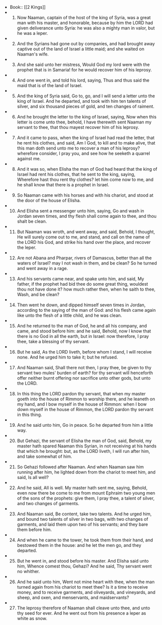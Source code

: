 - Book:: [[2 Kings]]
- 1. Now Naaman, captain of the host of the king of Syria, was a great man with his master, and honorable, because by him the LORD had given deliverance unto Syria: he was also a mighty man in valor, but he was a leper.
- 2. And the Syrians had gone out by companies, and had brought away captive out of the land of Israel a little maid; and she waited on Naaman's wife.
- 3. And she said unto her mistress, Would God my lord were with the prophet that is in Samaria! for he would recover him of his leprosy.
- 4. And one went in, and told his lord, saying, Thus and thus said the maid that is of the land of Israel.
- 5. And the king of Syria said, Go to, go, and I will send a letter unto the king of Israel. And he departed, and took with him ten talents of silver, and six thousand pieces of gold, and ten changes of raiment.
- 6. And he brought the letter to the king of Israel, saying, Now when this letter is come unto thee, behold, I have therewith sent Naaman my servant to thee, that thou mayest recover him of his leprosy.
- 7. And it came to pass, when the king of Israel had read the letter, that he rent his clothes, and said, Am I God, to kill and to make alive, that this man doth send unto me to recover a man of his leprosy? wherefore consider, I pray you, and see how he seeketh a quarrel against me.
- 8. And it was so, when Elisha the man of God had heard that the king of Israel had rent his clothes, that he sent to the king, saying, Wherefore hast thou rent thy clothes? let him come now to me, and he shall know that there is a prophet in Israel.
- 9. So Naaman came with his horses and with his chariot, and stood at the door of the house of Elisha.
- 10. And Elisha sent a messenger unto him, saying, Go and wash in Jordan seven times, and thy flesh shall come again to thee, and thou shalt be clean.
- 11. But Naaman was wroth, and went away, and said, Behold, I thought, He will surely come out to me, and stand, and call on the name of the LORD his God, and strike his hand over the place, and recover the leper.
- 12. Are not Abana and Pharpar, rivers of Damascus, better than all the waters of Israel? may I not wash in them, and be clean? So he turned and went away in a rage.
- 13. And his servants came near, and spake unto him, and said, My father, if the prophet had bid thee do some great thing, wouldest thou not have done it? how much rather then, when he saith to thee, Wash, and be clean?
- 14. Then went he down, and dipped himself seven times in Jordan, according to the saying of the man of God: and his flesh came again like unto the flesh of a little child, and he was clean.
- 15. And he returned to the man of God, he and all his company, and came, and stood before him: and he said, Behold, now I know that there is no God in all the earth, but in Israel: now therefore, I pray thee, take a blessing of thy servant.
- 16. But he said, As the LORD liveth, before whom I stand, I will receive none. And he urged him to take it; but he refused.
- 17. And Naaman said, Shall there not then, I pray thee, be given to thy servant two mules' burden of earth? for thy servant will henceforth offer neither burnt offering nor sacrifice unto other gods, but unto the LORD.
- 18. In this thing the LORD pardon thy servant, that when my master goeth into the house of Rimmon to worship there, and he leaneth on my hand, and I bow myself in the house of Rimmon: when I bow down myself in the house of Rimmon, the LORD pardon thy servant in this thing.
- 19. And he said unto him, Go in peace. So he departed from him a little way.
- 20. But Gehazi, the servant of Elisha the man of God, said, Behold, my master hath spared Naaman this Syrian, in not receiving at his hands that which he brought: but, as the LORD liveth, I will run after him, and take somewhat of him.
- 21. So Gehazi followed after Naaman. And when Naaman saw him running after him, he lighted down from the chariot to meet him, and said, Is all well?
- 22. And he said, All is well. My master hath sent me, saying, Behold, even now there be come to me from mount Ephraim two young men of the sons of the prophets: give them, I pray thee, a talent of silver, and two changes of garments.
- 23. And Naaman said, Be content, take two talents. And he urged him, and bound two talents of silver in two bags, with two changes of garments, and laid them upon two of his servants; and they bare them before him.
- 24. And when he came to the tower, he took them from their hand, and bestowed them in the house: and he let the men go, and they departed.
- 25. But he went in, and stood before his master. And Elisha said unto him, Whence comest thou, Gehazi? And he said, Thy servant went no whither.
- 26. And he said unto him, Went not mine heart with thee, when the man turned again from his chariot to meet thee? Is it a time to receive money, and to receive garments, and oliveyards, and vineyards, and sheep, and oxen, and menservants, and maidservants?
- 27. The leprosy therefore of Naaman shall cleave unto thee, and unto thy seed for ever. And he went out from his presence a leper as white as snow.
